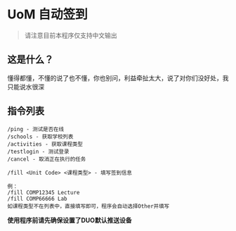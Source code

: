 # UoM 自动签到
> 请注意目前本程序仅支持中文输出

## 这是什么？
懂得都懂，不懂的说了也不懂，你也别问，利益牵扯太大，说了对你们没好处，我只能说水很深

## 指令列表

```
/ping - 测试是否在线
/schools - 获取学校列表
/activities - 获取课程类型
/testlogin - 测试登录
/cancel - 取消正在执行的任务

/fill <Unit Code> <课程类型> - 填写签到信息

例： 
/fill COMP12345 Lecture
/fill COMP66666 Lab
如课程类型不在列表中，直接填写即可，程序会自动选择Other并填写
```

**使用程序前请先确保设置了DUO默认推送设备**

